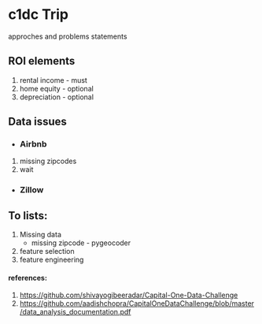 # c1dc Trip
approches and problems statements

## ROI elements
  1. rental income - must
  2. home equity - optional
  3. depreciation - optional

## Data issues
* ### **Airbnb**
1. missing zipcodes
2. wait

* ### **Zillow**

## To lists:
1. Missing data
    * missing zipcode - pygeocoder
2. feature selection
3. feature engineering


#### references:
1. https://github.com/shivayogibeeradar/Capital-One-Data-Challenge
2. https://github.com/aadishchopra/CapitalOneDataChallenge/blob/master/data_analysis_documentation.pdf
